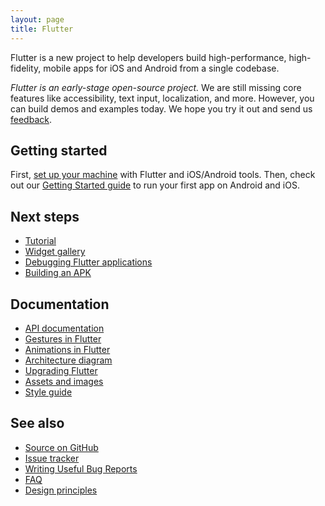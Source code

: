 ```yaml
---
layout: page
title: Flutter
---
```


Flutter is a new project to help developers
build high-performance, high-fidelity,
mobile apps for iOS and Android
from a single codebase.

_Flutter is an early-stage open-source project._
We are still missing core features like accessibility, text input,
localization, and more. However, you can build demos and examples
today. We hope you try it out and send us
[feedback](mailto:flutter-dev@googlegroups.com).

## Getting started

First, [set up your machine](/setup/)
with Flutter and iOS/Android tools.
Then, check out our
[Getting Started guide](getting-started)
to run your first app on Android and iOS.

## Next steps

 - [Tutorial](tutorial)
 - [Widget gallery](widgets)
 - [Debugging Flutter applications](debugging)
 - [Building an APK](building-apk)

## Documentation

 - [API documentation](http://docs.flutter.io/flutter/)
 - [Gestures in Flutter](gestures)
 - [Animations in Flutter](animations)
 - [Architecture diagram](https://docs.google.com/presentation/d/1cw7A4HbvM_Abv320rVgPVGiUP2msVs7tfGbkgdrTy0I/edit?usp=sharing)
 - [Upgrading Flutter](upgrading)
 - [Assets and images](assets-and-images)
 - [Style guide](style-guide)

## See also

 - [Source on GitHub](https://github.com/flutter/flutter)
 - [Issue tracker](https://github.com/flutter/flutter/issues)
 - [Writing Useful Bug Reports](bug-reports)
 - [FAQ](faq)
 - [Design principles](design-principles)
